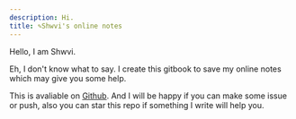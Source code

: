 ```yaml
---
description: Hi.
title: ✎Shwvi's online notes
---
```


Hello, I am Shwvi.

Eh, I don't know what to say. I create this gitbook to save my online notes which may give you some help.

This is avaliable on [Github](https://github.com/Shwvi/Notes-gitbook/tree/master). And I will be happy if you can make some issue or push, also you can star this repo if something I write will help you.
